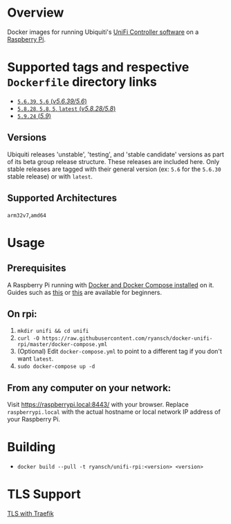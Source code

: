 # Overview

Docker images for running Ubiquiti's [UniFi Controller software](https://www.ubnt.com/download/unifi/) on a [Raspberry Pi](https://www.raspberrypi.org/).

# Supported tags and respective `Dockerfile` directory links

- [`5.6.39`, `5.6` (*v5.6.39/5.6*)](https://github.com/ryansch/docker-unifi-rpi/blob/v5.6.39/5.6)
- [`5.8.28`, `5.8`, `5`, `latest` (*v5.8.28/5.8*)](https://github.com/ryansch/docker-unifi-rpi/blob/v5.8.28/5.8)
- [`5.9.24` (*5.9*)](https://github.com/ryansch/docker-unifi-rpi/blob/master/5.9)

## Versions
Ubiquiti releases 'unstable', 'testing', and 'stable candidate' versions as part of its beta group release structure.  These releases are included here.  Only stable releases are tagged with their general version (ex: `5.6` for the `5.6.30` stable release) or with `latest`.

## Supported Architectures
`arm32v7`,`amd64`

# Usage

## Prerequisites

A Raspberry Pi running with [Docker and Docker Compose installed](https://docs.docker.com/engine/installation/linux/docker-ce/debian/#install-using-the-convenience-script) on it. Guides such as [this](https://blog.alexellis.io/getting-started-with-docker-on-raspberry-pi/) or [this](https://blog.hypriot.com/getting-started-with-docker-and-mac-on-the-raspberry-pi/) are available for beginners.

## On rpi:

1. `mkdir unifi && cd unifi`
2. `curl -O https://raw.githubusercontent.com/ryansch/docker-unifi-rpi/master/docker-compose.yml`
3. (Optional) Edit `docker-compose.yml` to point to a different tag if you don't want `latest`.
4. `sudo docker-compose up -d`

## From any computer on your network:

Visit https://raspberrypi.local:8443/ with your browser. Replace `raspberrypi.local` with the actual hostname or local network IP address of your Raspberry Pi.

# Building
- `docker build --pull -t ryansch/unifi-rpi:<version> <version>`

# TLS Support
[TLS with Traefik](https://github.com/ryansch/docker-unifi-rpi/wiki/TLS-with-Traefik)
